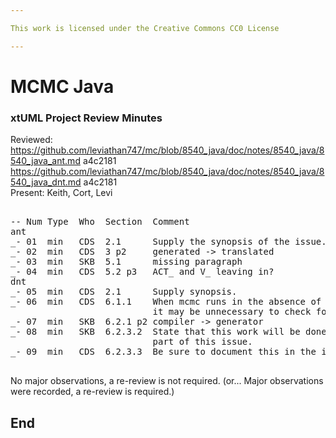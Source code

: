 ```yaml
---

This work is licensed under the Creative Commons CC0 License

---
```


# MCMC Java
### xtUML Project Review Minutes

Reviewed:  https://github.com/leviathan747/mc/blob/8540_java/doc/notes/8540_java/8540_java_ant.md a4c2181  
           https://github.com/leviathan747/mc/blob/8540_java/doc/notes/8540_java/8540_java_dnt.md a4c2181  
Present:  Keith, Cort, Levi

<pre>

-- Num Type  Who  Section  Comment
ant
_- 01  min   CDS  2.1      Supply the synopsis of the issue.
_- 02  min   CDS  3 p2     generated -> translated
_- 03  min   SKB  5.1      missing paragraph
_- 04  min   CDS  5.2 p3   ACT_ and V_ leaving in?
dnt
_- 05  min   CDS  2.1      Supply synopsis.
_- 06  min   CDS  6.1.1    When mcmc runs in the absence of a component,
                           it may be unnecessary to check for Java mode.
_- 07  min   SKB  6.2.1 p2 compiler -> generator
_- 08  min   SKB  6.2.3.2  State that this work will be done as
                           part of this issue.
_- 09  min   CDS  6.2.3.3  Be sure to document this in the int.

</pre>
   
No major observations, a re-review is not required.
(or... Major observations were recorded, a re-review is required.)



End
---
